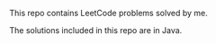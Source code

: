 This repo contains LeetCode problems solved by me.

The solutions included in this repo are in Java.

